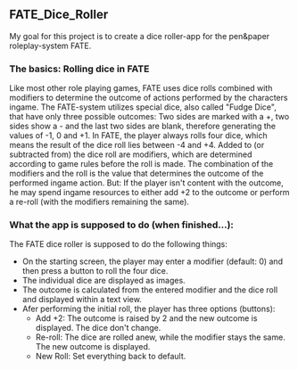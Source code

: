 ## FATE_Dice_Roller

My goal for this project is to create a dice roller-app for the pen&paper roleplay-system FATE.


### The basics: Rolling dice in FATE

Like most other role playing games, FATE uses dice rolls combined with modifiers to determine the outcome of actions performed by the characters ingame.
The FATE-system utilizes special dice, also called "Fudge Dice", that have only three possible outcomes: 
Two sides are marked with a +, two sides show a - and the last two sides are blank, therefore generating the values of -1, 0 and +1.
In FATE, the player always rolls four dice, which means the result of the dice roll lies between -4 and +4. 
Added to (or subtracted from) the dice roll are modifiers, which are determined according to game rules before the roll is made.
The combination of the modifiers and the roll is the value that determines the outcome of the performed ingame action.
But: If the player isn't content with the outcome, he may spend ingame resources to either add +2 to the outcome or perform a re-roll (with the modifiers remaining the same).


### What the app is supposed to do (when finished...):

The FATE dice roller is supposed to do the following things:
- On the starting screen, the player may enter a modifier (default: 0) and then press a button to roll the four dice.
- The individual dice are displayed as images.
- The outcome is calculated from the entered modifier and the dice roll and displayed within a text view.
- Afer performing the initial roll, the player has three options (buttons):
  - Add +2: The outcome is raised by 2 and the new outcome is displayed. The dice don't change.
  - Re-roll: The dice are rolled anew, while the modifier stays the same. The new outcome is displayed.
  - New Roll: Set everything back to default.
